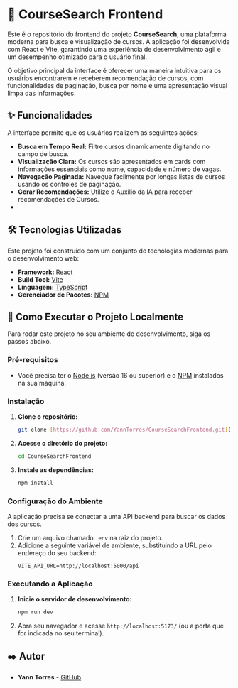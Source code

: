 # 📖 CourseSearch Frontend

Este é o repositório do frontend do projeto **CourseSearch**, uma plataforma moderna para busca e visualização de cursos. A aplicação foi desenvolvida com React e Vite, garantindo uma experiência de desenvolvimento ágil e um desempenho otimizado para o usuário final.

O objetivo principal da interface é oferecer uma maneira intuitiva para os usuários encontrarem e receberem recomendação de cursos, com funcionalidades de paginação, busca por nome e uma apresentação visual limpa das informações.

## ✨ Funcionalidades

A interface permite que os usuários realizem as seguintes ações:

* **Busca em Tempo Real:** Filtre cursos dinamicamente digitando no campo de busca.
* **Visualização Clara:** Os cursos são apresentados em cards com informações essenciais como nome, capacidade e número de vagas.
* **Navegação Paginada:** Navegue facilmente por longas listas de cursos usando os controles de paginação.
* **Gerar Recomendações:** Utilize o Auxilio da IA para receber recomendações de Cursos.
* 
## 🛠️ Tecnologias Utilizadas

Este projeto foi construído com um conjunto de tecnologias modernas para o desenvolvimento web:

* **Framework:** [React](https://reactjs.org/)
* **Build Tool:** [Vite](https://vitejs.dev/)
* **Linguagem:** [TypeScript](https.typescriptlang.org/)
* **Gerenciador de Pacotes:** [NPM](https://www.npmjs.com/)

## 🚀 Como Executar o Projeto Localmente

Para rodar este projeto no seu ambiente de desenvolvimento, siga os passos abaixo.

### Pré-requisitos

* Você precisa ter o [Node.js](https://nodejs.org/) (versão 16 ou superior) e o [NPM](https://www.npmjs.com/) instalados na sua máquina.

### Instalação

1.  **Clone o repositório:**
    ```bash
    git clone [https://github.com/YannTorres/CourseSearchFrontend.git](https://github.com/YannTorres/CourseSearchFrontend.git)
    ```

2.  **Acesse o diretório do projeto:**
    ```bash
    cd CourseSearchFrontend
    ```

3.  **Instale as dependências:**
    ```bash
    npm install
    ```

### Configuração do Ambiente

A aplicação precisa se conectar a uma API backend para buscar os dados dos cursos.

1.  Crie um arquivo chamado `.env` na raiz do projeto.
2.  Adicione a seguinte variável de ambiente, substituindo a URL pelo endereço do seu backend:
    ```env
    VITE_API_URL=http://localhost:5000/api
    ```

### Executando a Aplicação

1.  **Inicie o servidor de desenvolvimento:**
    ```bash
    npm run dev
    ```

2.  Abra seu navegador e acesse `http://localhost:5173/` (ou a porta que for indicada no seu terminal).


## ✒️ Autor

* **Yann Torres** - [GitHub](https://github.com/YannTorres)
